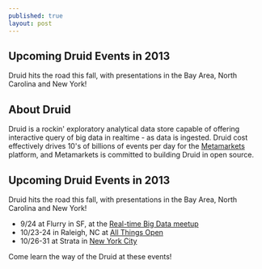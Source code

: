 ```yaml
---
published: true
layout: post
---
```


## Upcoming Druid Events in 2013 ##
Druid hits the road this fall, with presentations in the Bay Area, North Carolina and New York!

## About Druid ##
Druid is a rockin' exploratory analytical data store capable of offering interactive query of big data in realtime - as data is ingested. Druid cost effectively drives 10's of billions of events per day for the [Metamarkets](www.metamarkets.com) platform, and Metamarkets is committed to building Druid in open source.

## Upcoming Druid Events in 2013 ##

Druid hits the road this fall, with presentations in the Bay Area, North Carolina and New York!

* 9/24 at Flurry in SF, at the [Real-time Big Data meetup](http://www.meetup.com/Real-time-Big-Data/events/139221542/)
* 10/23-24 in Raleigh, NC at [All Things Open](http://www.allthingsopen.org)
* 10/26-31 at Strata in [New York City](http://strataconf.com/stratany2013?intcmp=il-strata-stny13-franchise-page)

Come learn the way of the Druid at these events!